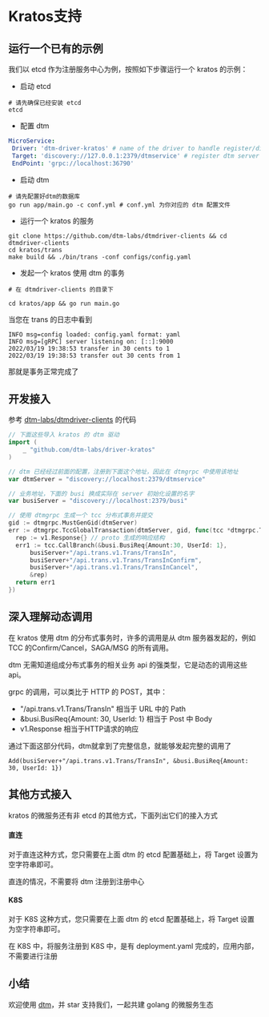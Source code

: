 # Kratos支持

## 运行一个已有的示例

我们以 etcd 作为注册服务中心为例，按照如下步骤运行一个 kratos 的示例：

- 启动 etcd

```shell
# 请先确保已经安装 etcd
etcd
```

- 配置 dtm

```yaml
MicroService:
 Driver: 'dtm-driver-kratos' # name of the driver to handle register/discover
 Target: 'discovery://127.0.0.1:2379/dtmservice' # register dtm server to this url
 EndPoint: 'grpc://localhost:36790'
```

- 启动 dtm

```shell
# 请先配置好dtm的数据库
go run app/main.go -c conf.yml # conf.yml 为你对应的 dtm 配置文件
```

- 运行一个 kratos 的服务

```shell
git clone https://github.com/dtm-labs/dtmdriver-clients && cd dtmdriver-clients
cd kratos/trans
make build && ./bin/trans -conf configs/config.yaml
```

- 发起一个 kratos 使用 dtm 的事务

```
# 在 dtmdriver-clients 的目录下

cd kratos/app && go run main.go
```

当您在 trans 的日志中看到

```
INFO msg=config loaded: config.yaml format: yaml
INFO msg=[gRPC] server listening on: [::]:9000
2022/03/19 19:38:53 transfer in 30 cents to 1
2022/03/19 19:38:53 transfer out 30 cents from 1
```

那就是事务正常完成了



## 开发接入

参考 [dtm-labs/dtmdriver-clients](https://github.com/dtm-labs/dtmdriver-clients/blob/main/gozero/app/main.go) 的代码

```go
// 下面这些导入 kratos 的 dtm 驱动
import (
	_ "github.com/dtm-labs/driver-kratos"
)

// dtm 已经经过前面的配置，注册到下面这个地址，因此在 dtmgrpc 中使用该地址
var dtmServer = "discovery://localhost:2379/dtmservice"

// 业务地址，下面的 busi 换成实际在 server 初始化设置的名字
var busiServer = "discovery://localhost:2379/busi" 

// 使用 dtmgrpc 生成一个 tcc 分布式事务并提交
gid := dtmgrpc.MustGenGid(dtmServer)
err := dtmgrpc.TccGlobalTransaction(dtmServer, gid, func(tcc *dtmgrpc.TccGrpc) err {
  rep := v1.Response{} // proto 生成的响应结构
  err1 := tcc.CallBranch(&busi.BusiReq{Amount:30, UserId: 1},
      busiServer+"/api.trans.v1.Trans/TransIn",
      busiServer+"/api.trans.v1.Trans/TransInConfirm",
      busiServer+"/api.trans.v1.Trans/TransInCancel",
      &rep)
  return err1
})
```

## 深入理解动态调用

在 kratos 使用 dtm 的分布式事务时，许多的调用是从 dtm 服务器发起的，例如 TCC 的Confirm/Cancel，SAGA/MSG 的所有调用。

dtm 无需知道组成分布式事务的相关业务 api 的强类型，它是动态的调用这些api。

grpc 的调用，可以类比于 HTTP 的 POST，其中：

- "/api.trans.v1.Trans/TransIn" 相当于 URL 中的 Path
- &busi.BusiReq{Amount: 30, UserId: 1} 相当于 Post 中 Body
- v1.Response 相当于HTTP请求的响应

通过下面这部分代码，dtm就拿到了完整信息，就能够发起完整的调用了

`Add(busiServer+"/api.trans.v1.Trans/TransIn", &busi.BusiReq{Amount: 30, UserId: 1})`

## 其他方式接入

kratos 的微服务还有非 etcd 的其他方式，下面列出它们的接入方式

#### 直连

对于直连这种方式，您只需要在上面 dtm 的 etcd 配置基础上，将 Target 设置为空字符串即可。

直连的情况，不需要将 dtm 注册到注册中心

#### K8S

对于 K8S 这种方式，您只需要在上面 dtm 的 etcd 配置基础上，将 Target 设置为空字符串即可。

在 K8S 中，将服务注册到 K8S 中，是有 deployment.yaml 完成的，应用内部，不需要进行注册

## 小结

欢迎使用 [dtm](https://github.com/dtm-labs/dtm)，并 star 支持我们，一起共建 golang 的微服务生态